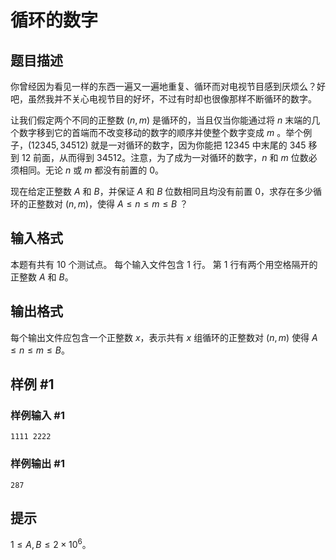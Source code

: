 # 循环的数字

## 题目描述

你曾经因为看见一样的东西一遍又一遍地重复、循环而对电视节目感到厌烦么？好吧，虽然我并不关心电视节目的好坏，不过有时却也很像那样不断循环的数字。

让我们假定两个不同的正整数 $(n, m)$ 是循环的，当且仅当你能通过将 $n$ 末端的几个数字移到它的首端而不改变移动的数字的顺序并使整个数字变成 $m$ 。举个例子，$(12345, 34512)$ 就是一对循环的数字，因为你能把 $12345$ 中末尾的 $345$ 移到 $12$ 前面，从而得到 $34512$。注意，为了成为一对循环的数字，$n$ 和 $m$ 位数必须相同。无论 $n$ 或 $m$ 都没有前置的 $0$。

现在给定正整数 $A$ 和 $B$，并保证 $A$ 和 $B$ 位数相同且均没有前置 $0$，求存在多少循环的正整数对 $(n, m)$，使得 $A \leq n \le m \leq B$ ？

## 输入格式

本题有共有 $10$ 个测试点。 每个输入文件包含 $1$ 行。 第 $1$ 行有两个用空格隔开的正整数 $A$ 和 $B$。

## 输出格式

每个输出文件应包含一个正整数 $x$，表示共有 $x$ 组循环的正整数对 $(n,m)$ 使得 $A \leq n \le m \leq B$。

## 样例 #1

### 样例输入 #1
```
1111 2222
```

### 样例输出 #1

```
287
```

## 提示

$1\le A,B \leq 2\times 10^6$。
